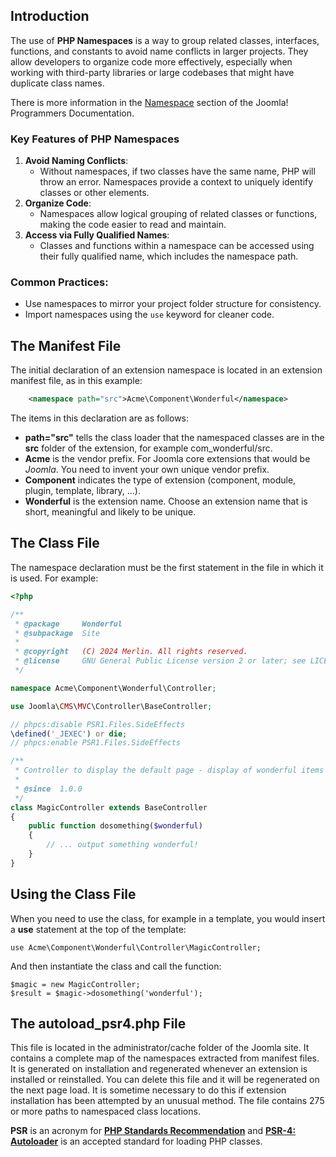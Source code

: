 <!-- Filename: J4.x:Namespace_Conventions_In_Joomla / Display title: Namespaces -->

## Introduction

The use of **PHP Namespaces** is a way to group related classes, interfaces, functions, and constants to avoid name conflicts in larger projects. They allow developers to organize code more effectively, especially when working with third-party libraries or large codebases that might have duplicate class names.

There is more information in the [Namespace](jdocmanual?article=docus/namespaces/index) section of the Joomla! Programmers Documentation.

### Key Features of PHP Namespaces

1. **Avoid Naming Conflicts**:
   - Without namespaces, if two classes have the same name, PHP will throw an error. Namespaces provide a context to uniquely identify classes or other elements.
2. **Organize Code**:
   - Namespaces allow logical grouping of related classes or functions, making the code easier to read and maintain.
3. **Access via Fully Qualified Names**:
   - Classes and functions within a namespace can be accessed using their fully qualified name, which includes the namespace path.

### Common Practices:
- Use namespaces to mirror your project folder structure for consistency.
- Import namespaces using the `use` keyword for cleaner code.

## The Manifest File

The initial declaration of an extension namespace is located in an extension manifest file, as in this example:

```xml
    <namespace path="src">Acme\Component\Wonderful</namespace>
```

The items in this declaration are as follows:

- **path="src"** tells the class loader that the namespaced classes are in the **src** folder of the extension, for example com_wonderful/src.
- **Acme** is the vendor prefix. For Joomla core extensions that would be *Joomla*. You need to invent your own unique vendor prefix.
- **Component** indicates the type of extension (component, module, plugin, template, library, ...).
- **Wonderful** is the extension name. Choose an extension name that is short, meaningful and likely to be unique.

## The Class File

The namespace declaration must be the first statement in the file in which it is used. For example:

```php
<?php

/**
 * @package     Wonderful
 * @subpackage  Site
 *
 * @copyright   (C) 2024 Merlin. All rights reserved.
 * @license     GNU General Public License version 2 or later; see LICENSE.txt
 */

namespace Acme\Component\Wonderful\Controller;

use Joomla\CMS\MVC\Controller\BaseController;

// phpcs:disable PSR1.Files.SideEffects
\defined('_JEXEC') or die;
// phpcs:enable PSR1.Files.SideEffects

/**
 * Controller to display the default page - display of wonderful items
 *
 * @since  1.0.0
 */
class MagicController extends BaseController
{
    public function dosomething($wonderful)
    {
        // ... output something wonderful!
    }
}
```
## Using the Class File

When you need to use the class, for example in a template, you would insert a **use** statement at the top of the template:

```
use Acme\Component\Wonderful\Controller\MagicController;
```

And then instantiate the class and call the function:

```
$magic = new MagicController;
$result = $magic->dosomething('wonderful');
```

## The autoload_psr4.php File

This file is located in the administrator/cache folder of the Joomla site. It contains a complete map of the namespaces extracted from manifest files. It is generated on installation and regenerated whenever an extension is installed or reinstalled. You can delete this file and it will be regenerated on the next page load. It is sometime necessary to do this if extension installation has been attempted by an unusual method. The file contains 275 or more paths to namespaced class locations.

**PSR** is an acronym for [**PHP Standards Recommendation**](https://www.php-fig.org/psr/) and [**PSR-4: Autoloader**](https://www.php-fig.org/psr/psr-4/) is an accepted standard for loading PHP classes.
